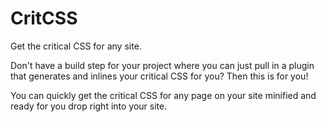 # CritCSS

Get the critical CSS for any site.

Don't have a build step for your project where you can just pull in a plugin that generates and inlines your critical CSS for you? Then this is for you!

You can quickly get the critical CSS for any page on your site minified and ready for you drop right into your site.